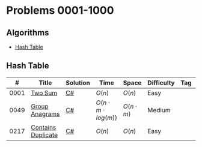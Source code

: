 # Problems 0001-1000

## Algorithms

* [Hash Table](#hash-table)

## Hash Table

|  #  | Title           |  Solution       |  Time           | Space           | Difficulty    | Tag          | Note|  
|-----|---------------- | --------------- | --------------- | --------------- | ------------- |--------------|-----|
|0001|[Two Sum](https://leetcode.com/problems/two-sum/)| [C#](./C%23/0001-Two_Sum.cs)| $O(n)$| $O(n)$|Easy|||  
|0049|[Group Anagrams](https://leetcode.com/problems/group-anagrams/)| [C#](./C%23/0049-Group_Anagrams.cs)| $O(n \cdot  m \cdot log(m))$| $O(n \cdot m)$|Medium|||
|0217|[Contains Duplicate](https://leetcode.com/problems/contains-duplicate/)| [C#](./C%23/0217-Contains_Duplicate.cs)| $O(n)$| $O(n)$|Easy|||
